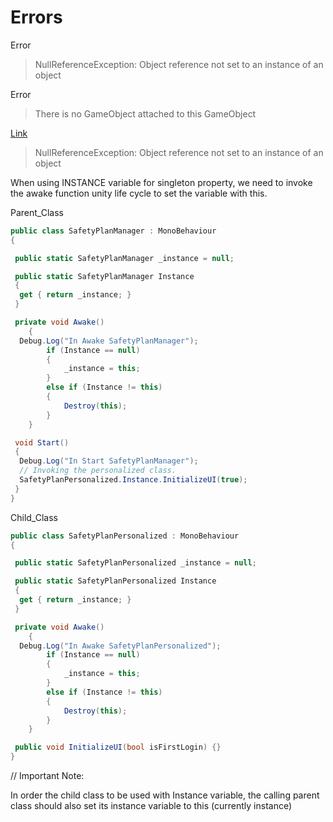 # Errors

Error

> NullReferenceException: Object reference not set to an instance of an object

Error

> There is no GameObject attached to this GameObject

[Link](https://answers.unity.com/questions/1393443/there-is-no-gameobject-attached-to-this-gameobject.html)

> NullReferenceException: Object reference not set to an instance of an object

When using INSTANCE variable for singleton property, we need to invoke the awake function unity life cycle to set the variable with this.

Parent\_Class

```csharp
public class SafetyPlanManager : MonoBehaviour
{

 public static SafetyPlanManager _instance = null;

 public static SafetyPlanManager Instance
 {
  get { return _instance; }
 }

 private void Awake()
    {
  Debug.Log("In Awake SafetyPlanManager");
        if (Instance == null)
        {
            _instance = this;
        }
        else if (Instance != this)
        {
            Destroy(this);
        }
    }

 void Start()
 {
  Debug.Log("In Start SafetyPlanManager");
  // Invoking the personalized class.
  SafetyPlanPersonalized.Instance.InitializeUI(true);
 }
}
```

Child\_Class

```csharp
public class SafetyPlanPersonalized : MonoBehaviour
{

 public static SafetyPlanPersonalized _instance = null;

 public static SafetyPlanPersonalized Instance
 {
  get { return _instance; }
 }

 private void Awake()
    {
  Debug.Log("In Awake SafetyPlanPersonalized");
        if (Instance == null)
        {
            _instance = this;
        }
        else if (Instance != this)
        {
            Destroy(this);
        }
    }

 public void InitializeUI(bool isFirstLogin) {}
}
```

// Important Note:

In order the child class to be used with Instance variable, the calling parent class should also set its instance variable to this \(currently instance\)
